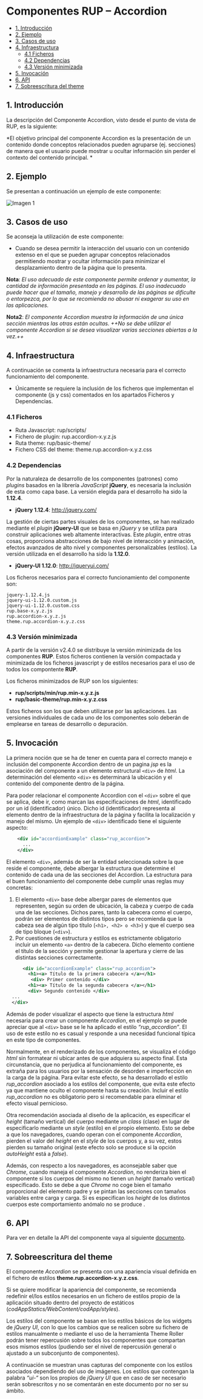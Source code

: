 #	Componentes RUP – Accordion

<!-- MDTOC maxdepth:6 firsth1:1 numbering:0 flatten:0 bullets:1 updateOnSave:1 -->
-   [1. Introducción](#1.-introducción)   
-   [2. Ejemplo](#2.-ejemplo)   
-   [3. Casos de uso](#3.-casos-de-uso)   
-   [4. Infraestructura](#4.-infraestructura)   
    -   [4.1 Ficheros](#4.1-ficheros)   
    -   [4.2 Dependencias](#4.2-dependencias)   
    -   [4.3 Versión minimizada](#4.3-versión-minimizada)   
-   [5. Invocación](#5.-invocación)   
-   [6. API](#6.-api)   
-   [7. Sobreescritura del theme](#7.-sobreescritura-del-theme)   

<!-- /MDTOC -->



## 1. Introducción
La descripción del Componente Accordion, visto desde el punto de vista de RUP, es la siguiente:

*El objetivo principal del componente Accordion es la presentación de un contenido donde conceptos relacionados pueden agruparse (ej. secciones) de manera que el usuario puede mostrar u ocultar información sin perder el contexto del contenido principal.
*

## 2. Ejemplo
Se presentan a continuación un ejemplo de este componente:

![Imagen 1](img/rup.accordion_1.jpg)

## 3. Casos de uso
Se aconseja la utilización de este componente:

* Cuando se desea permitir la interacción del usuario con un contenido extenso en el que se pueden agrupar conceptos relacionados permitiendo mostrar y ocultar información para minimizar el desplazamiento dentro de la página que lo presenta.

**Nota**: *El uso adecuado de este componente permite ordenar y aumentar, la cantidad de  información presentada en las páginas. El uso inadecuado puede hacer que el tamaño, manejo y desarrollo de las páginas se dificulte o entorpezca, por lo que se recomienda no abusar ni exagerar su uso en las aplicaciones.*

**Nota2**: *El componente Accordion muestra la información de una única sección mientras las otras están ocultas. ++No se debe utilizar el componente Accordion si se desea visualizar varias secciones abiertas a la vez.++*

## 4. Infraestructura
A continuación se comenta la infraestructura necesaria para el correcto funcionamiento del componente.

*   Únicamente se requiere la inclusión de los ficheros que implementan el componente (js y css) comentados en los apartados Ficheros y Dependencias.

### 4.1 Ficheros

-   Ruta Javascript: rup/scripts/
-   Fichero de plugin: rup.accordion-x.y.z.js
-   Ruta theme: rup/basic-theme/
-   Fichero CSS del theme: theme.rup.accordion-x.y.z.css

### 4.2 Dependencias

Por la naturaleza de desarrollo de los componentes (patrones) como *plugins* basados en la librería *JavaScript* **jQuery**, es necesaria la inclusión de esta como capa base. La versión elegida para el desarrollo ha sido la **1.12.4**.
*   **jQuery 1.12.4**: <http://jquery.com/>

La gestión de ciertas partes visuales de los componentes, se han realizado mediante el *plugin* **jQuery-UI** que se basa en *jQuery* y se utiliza para construir aplicaciones web altamente interactivas. Este *plugin*, entre otras cosas, proporciona abstracciones de bajo nivel de interacción y animación, efectos avanzados de alto nivel y componentes personalizables (estilos). La versión utilizada en el desarrollo ha sido la **1.12.0**.

*   **jQuery-UI 1.12.0**: <http://jqueryui.com/>

Los ficheros necesarios para el correcto funcionamiento del componente son:

    jquery-1.12.4.js
    jquery-ui-1.12.0.custom.js
    jquery-ui-1.12.0.custom.css
    rup.base-x.y.z.js
    rup.accordion-x.y.z.js
    theme.rup.accordion-x.y.z.css

### 4.3 Versión minimizada

A partir de la versión v2.4.0 se distribuye la versión minimizada de los componentes **RUP**. Estos ficheros contienen la versión compactada y minimizada de los ficheros javascript y de estilos necesarios para el uso de todos los compontente **RUP**.

Los ficheros minimizados de RUP son los siguientes:
*   **rup/scripts/min/rup.min-x.y.z.js**
*   **rup/basic-theme/rup.min-x.y.z.css**

Estos ficheros son los que deben utilizarse por las aplicaciones. Las versiones individuales de cada uno de los componentes solo deberán de emplearse en tareas de desarrollo o depuración.

## 5. Invocación

La primera noción que se ha de tener en cuenta para el correcto manejo e inclusión del componente Accordion dentro de un pagina *jsp* es la asociación del componente a un elemento estructural `<div>` de *html*. La determinación del elemento `<div>` es determinará la ubicación y el contenido del componente dentro de la página.

Para poder relacionar el componente Accordion con el `<div>` sobre el que se aplica, debe ir, como marcan las especificaciones de *html*, identificado por un id (identificador) único. Dicho id (identificador) representa al elemento dentro de la infraestructura de la página y facilita la localización y manejo del mismo. Un ejemplo de `<div>` identificado tiene el siguiente aspecto:

```xml
    <div id="accordionExample" class="rup_accordion">
      ...
    </div>
```

El elemento ```<div>```, además de ser la entidad seleccionada sobre la que reside el componente, debe albergar la estructura que determine el contenido de cada una de las secciones del Accordion. La estructura para el buen funcionamiento del componente debe cumplir unas reglas muy concretas:

1.  El elemento ```<div>``` base debe albergar pares de elementos que representen, según su orden de ubicación, la cabeza y cuerpo de cada una de las secciones. Dichos pares, tanto la cabecera como el cuerpo, podrán ser elementos de distintos tipos pero se recomienda que la cabeza sea de algún tipo título (```<h1>, <h2> o <h3>```) y que el cuerpo sea de tipo bloque (```<div>```).
2.  Por cuestiones de estructura y estilos es estrictamente obligatorio incluir un elemento ```<a>``` dentro de la cabecera. Dicho elemento contiene el título de la sección y permite gestionar la apertura y cierre de las distintas secciones correctamente.

```xml
      <div id="accordionExample" class="rup_accordion">
    	<h1><a> Título de la primera cabecera </a></h1>
    	 <div> Primer contenido </div>
    	<h1><a> Título de la segunda cabecera </a></h1>
    	<div> Segundo contenido </div>
  ...
  </div>
```

Además de poder visualizar el aspecto que tiene la estructura *html* necesaria para crear un componente *Accordion*, en el ejemplo se puede apreciar que al ```<div>``` base se le ha aplicado el estilo *“rup_accordion”*. El uso de este estilo no es casual y responde a una necesidad funcional típica en este tipo de componentes.

Normalmente, en el renderizado de los componentes, se visualiza el código *html* sin formatear ni ubicar antes de que adquiera su aspecto final. Esta circunstancia, que no perjudica al funcionamiento del componente, es extraña para los usuarios por la sensación de desorden e imperfección en la carga de la página. Para evitar este efecto, se ha desarrollado el estilo *rup_accordion* asociado a los estilos del componente, que evita este efecto ya que mantiene oculto el componente hasta su creación. Incluir el estilo *rup_accordion* no es obligatorio pero si recomendable para eliminar el efecto visual pernicioso.

Otra recomendación asociada al diseño de la aplicación, es especificar el *height* (tamaño vertical) del cuerpo mediante un *class* (clase) en lugar de especificarlo mediante un *style* (estilo) en el propio elemento. Esto se debe a que los navegadores, cuando operan con el componente *Accordion*, pierden el valor del *height* en el *style* de los cuerpos y, a su vez, estos pierden su tamaño original (este efecto solo se produce si la opción *autoHeight* está a *false*).

Además, con respecto a los navegadores, es aconsejable saber que *Chrome*, cuando maneja el componente *Accordion*, no renderiza bien el componente si los cuerpos del mismo no tienen un *height* (tamaño vertical) especificado. Esto se debe a que *Chrome* no coge bien el tamaño proporcional del elemento padre y se pintan las secciones con tamaños variables entre carga y carga. Si es especifican los *height* de los distintos cuerpos este comportamiento anómalo no se produce .

## 6. API

Para ver en detalle la API del componente vaya al siguiente [documento](../api/rup.accordion.md).


## 7. Sobreescritura del theme
El componente *Accordion* se presenta con una apariencia visual definida en el fichero de estilos **theme.rup.accordion-x.y.z.css**.

Si se quiere modificar la apariencia del componente, se recomienda redefinir el/los estilos necesarios en un fichero de estilos propio de la aplicación situado dentro del proyecto de estáticos (*codAppStatics/WebContent/codApp/styles*).

Los estilos del componente se basan en los estilos básicos de los widgets de *jQuery UI*, con lo que los cambios que se realicen sobre su fichero de estilos manualmente o mediante el uso de la herramienta Theme Roller podrán tener repercusión sobre todos los componentes que compartan esos mismos estilos (pudiendo ser el nivel de repercusión general o ajustado a un subconjunto de componentes).

A continuación se muestran unas capturas del componente con los estilos asociados dependiendo del uso de imágenes. Los estilos que contengan la palabra *“ui-“* son los propios de *jQuery UI* que en caso de ser necesario serán sobrescritos y no se comentarán en este documento por no ser su ámbito.
